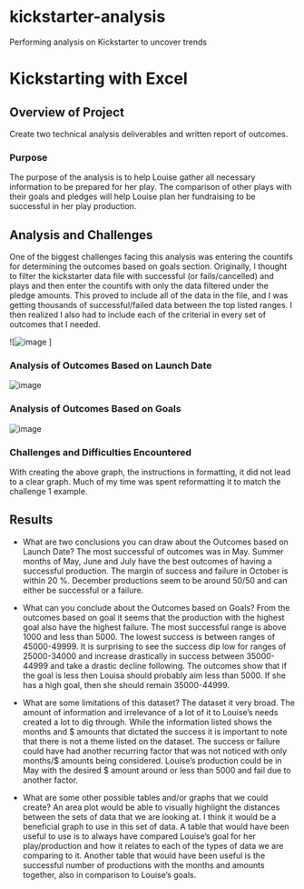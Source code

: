 # kickstarter-analysis
Performing analysis on Kickstarter to uncover trends 
# Kickstarting with Excel
## Overview of Project
Create two technical analysis deliverables and written report of outcomes.
### Purpose
The purpose of the analysis is to help Louise gather all necessary information to be prepared for her play. The comparison of other plays with their goals and pledges will help Louise plan her fundraising to be successful in her play production.

## Analysis and Challenges
One of the biggest challenges facing this analysis was entering the countifs for determining the outcomes based on goals section. Originally, I thought to filter the kickstarter data file with successful (or fails/cancelled) and plays and then enter the countifs with only the data filtered under the pledge amounts. This proved to include all of the data in the file, and I was getting thousands of successful/failed data between the top listed ranges. I then realized I also had to include each of the criterial in every set of outcomes that I needed. 
 
![![image](https://user-images.githubusercontent.com/96217224/148669778-93d46c98-71d1-43ed-9cbc-f2ade157aa06.png)
]

### Analysis of Outcomes Based on Launch Date
 ![image](https://user-images.githubusercontent.com/96217224/148669783-7eab7e53-aa76-4ddc-8a39-c98e7936f89e.png)

### Analysis of Outcomes Based on Goals
 ![image](https://user-images.githubusercontent.com/96217224/148669788-9e3827e2-26e6-4a8b-9ac3-ac0afbf9300e.png)


### Challenges and Difficulties Encountered
With creating the above graph, the instructions in formatting, it did not lead to a clear graph. Much of my time was spent reformatting it to match the challenge 1 example.
## Results

- What are two conclusions you can draw about the Outcomes based on Launch Date? 
The most successful of outcomes was in May. Summer months of May, June and July have the best outcomes of having a successful production. The margin of success and failure in October is within 20 %. December productions seem to be around 50/50 and can either be successful or a failure. 

- What can you conclude about the Outcomes based on Goals?
From the outcomes based on goal it seems that the production with the highest goal also have the highest failure. The most successful range is above 1000 and less than 5000. The lowest success is between ranges of 45000-49999. It is surprising to see the success dip low for ranges of 25000-34000 and increase drastically in success between 35000-44999 and take a drastic decline following. The outcomes show that if the goal is less then Louisa should probably aim less than 5000. If she has a high goal, then she should remain 35000-44999. 

- What are some limitations of this dataset?
The dataset it very broad. The amount of information and irrelevance of a lot of it to Louise’s needs created a lot to dig through. While the information listed shows the months and $ amounts that dictated the success it is important to note that there is not a theme listed on the dataset. The success or failure could have had another recurring factor that was not noticed with only months/$ amounts being considered. Louise’s production could be in May with the desired $ amount around or less than 5000 and fail due to another factor.


- What are some other possible tables and/or graphs that we could create?
An area plot would be able to visually highlight the distances between the sets of data that we are looking at. I think it would be a beneficial graph to use in this set of data. A table that would have been useful to use is to always have compared Louise’s goal for her play/production and how it relates to each of the types of data we are comparing to it. Another table that would have been useful is the successful number of productions with the months and amounts together, also in comparison to Louise’s goals. 
